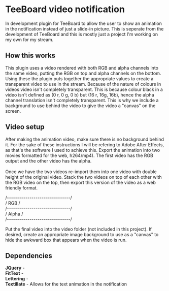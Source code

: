 <h1>TeeBoard video notification</h1>
In development plugin for TeeBoard to allow the user to show an animation in the notification instead of just a slide-in picture. This is seperate from the development of TeeBoard and this is mostly just a project I'm working on my own for my stream.


<h2>How this works</h2>
This plugin uses a video rendered with both RGB and alpha channels into the same video, putting the RGB on top and alpha channels on the bottom. Using these the plugin puts together the appropriate values to create a transparent video to use in the stream. Because of the nature of colours in videos video isn't completely transparent. This is because colour black in a video isn't defined as (0 r, 0 g, 0 b) but (16 r, 16g, 16b), hence the alpha channel translation isn't completely transparent. This is why we include a background to use behind the video to give the video a "canvas" on the screen. 

<h2>Video setup</h2>
After making the animation video, make sure there is no background behind it. For the sake of these instructions I will be refering to Adobe After Effects, as that's the software I used to achieve this. Export the animation into two movies formatted for the web, h264/mp4). The first video has the RGB output and the other video has the alpha. </br>
</br>
Once we have the two videos re-import them into one video with double height of the original video. Stack the two videos on top of each other with the RGB video on the top, then export this version of the video as a web friendly format. 

/-------------------------------/</br>
/				RGB				/</br>
/-------------------------------/</br>
/				Alpha			/</br>
/-------------------------------/</br>

Put the final video into the video folder (not included in this project). If desired, create an appropriate image background to use as a "canvas" to hide the awkward box that appears when the video is run. 

<h2>Dependencies</h2>
<b>JQuery</b> - </br>
<b>FitText</b> - </br>
<b>Lettering</b> - </br>
<b>Textillate</b> - Allows for the text animation in the notification </br>
